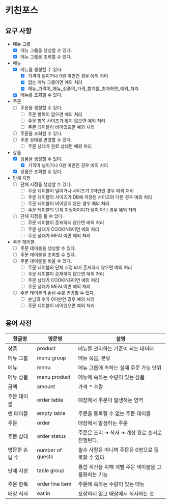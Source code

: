 # 키친포스

## 요구 사항
- 메뉴 그룹
  - [x] 메뉴 그룹을 생성할 수 있다.
  - [x] 메뉴 그룹을 조회할 수 있다.
- 메뉴
  - [x] 메뉴를 생성할 수 있다.
    - [x] 가격이 널이거나 0원 미만인 경우 예외 처리
    - [x] 없는 메뉴 그룹이면 예외 처리 
    - [x] 메뉴_가격이_메뉴_상품의_가격_합계를_초과하면_예외_처리
  - [x] 메뉴를 조회할 수 있다.
- 주문
  - [ ] 주문을 생성할 수 있다.
    - [ ] 주문 항목이 없으면 예외 처리
    - [ ] 주문 항목 사이즈가 맞지 않으면 예외 처리
    - [ ] 주문 테이블이 비어있으면 예외 처리
  - [ ] 주문을 조회할 수 있다.
  - [ ] 주문 상태를 변경할 수 있다.
    - [ ] 주문 상태가 완료 상태면 예외 처리
- 상품
  - [x] 상품을 생성할 수 있다.
    - [x] 가격이 널이거나 0원 미만인 경우 예외 처리
  - [x] 상품은 조회할 수 있다.
- 단체 지정
  - [ ] 단체 지정을 생성할 수 있다.
    - [ ] 주문 테이블이 널이거나 사이즈가 2미만인 경우 예외 처리
    - [ ] 주문 테이블의 사이즈가 DB에 저장된 사이즈와 다른 경우 예외 처리
    - [ ] 주문 테이블이 비어있지 않은 경우 예외 처리
    - [ ] 주문 테이블의 단체 지정아이디가 널이 아닌 경우 예외 처리
  - [ ] 단체 지정을 풀 수 있다.
    - [ ] 주문 테이블이 존재하지 않으면 예외 처리
    - [ ] 주문 상태가 COOKING이면 예외 처리
    - [ ] 주문 상태가 MEAL이면 예외 처리
- 주문 테이블 
  - [ ] 주문 테이블을 생성할 수 있다.
  - [ ] 주문 테이블을 조회할 수 있다.
  - [ ] 주문 테이블을 비울 수 있다.
    - [ ] 주문 테이블의 단체 지정 id가 존재하지 않으면 예외 처리
    - [ ] 주문 테이블이 존재하지 않으면 예외 처리
    - [ ] 주문 상태가 COOKING이면 예외 처리
    - [ ] 주문 상태가 MEAL이면 예외 처리
  - [ ] 주문 테이블의 손님 수를 변경할 수 있다.
    - [ ] 손님의 수가 0미만인 경우 예외 처리
    - [ ] 주문 테이블이 비어있으면 예외 처리

## 용어 사전

| 한글명 | 영문명 | 설명 |
| --- | --- | --- |
| 상품 | product | 메뉴를 관리하는 기준이 되는 데이터 |
| 메뉴 그룹 | menu group | 메뉴 묶음, 분류 |
| 메뉴 | menu | 메뉴 그룹에 속하는 실제 주문 가능 단위 |
| 메뉴 상품 | menu product | 메뉴에 속하는 수량이 있는 상품 |
| 금액 | amount | 가격 * 수량 |
| 주문 테이블 | order table | 매장에서 주문이 발생하는 영역 |
| 빈 테이블 | empty table | 주문을 등록할 수 없는 주문 테이블 |
| 주문 | order | 매장에서 발생하는 주문 |
| 주문 상태 | order status | 주문은 조리 ➜ 식사 ➜ 계산 완료 순서로 진행된다. |
| 방문한 손님 수 | number of guests | 필수 사항은 아니며 주문은 0명으로 등록할 수 있다. |
| 단체 지정 | table group | 통합 계산을 위해 개별 주문 테이블을 그룹화하는 기능 |
| 주문 항목 | order line item | 주문에 속하는 수량이 있는 메뉴 |
| 매장 식사 | eat in | 포장하지 않고 매장에서 식사하는 것 |
